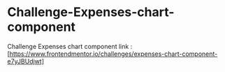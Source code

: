 # Challenge-Expenses-chart-component
Challenge Expenses chart component
link : [https://www.frontendmentor.io/challenges/expenses-chart-component-e7yJBUdjwt]
